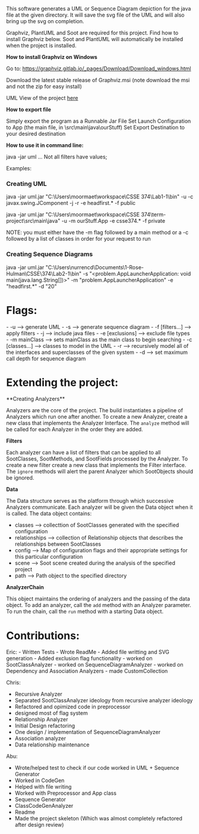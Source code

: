 This software generates a UML or Sequence Diagram depiction for the java file at the given directory.  It will save the svg file of the UML and will also bring up the svg on completion.

Graphviz, PlantUML and Soot are required for this project. Find how to install Graphviz below. Soot and PlantUML will automatically be installed when the project is installed.

**How to install Graphviz on Windows**

Go to: https://graphviz.gitlab.io/_pages/Download/Download_windows.html

Download the latest stable release of Graphviz.msi (note download the msi and not the zip for easy install)

UML View of the project <a href=https://tinyurl.com/ybak79qk>here</a>

**How to export file**

Simply export the program as a Runnable Jar File
    Set Launch Configuration to App (the main file, in \src\main\java\ourStuff)
    Set Export Destination to your desired destination
    
**How to use it in command line:**

java -jar uml <Directory Path> <flag1> <value1> <flag2>  <value2> ...
Not all filters have values;

Examples:
<h3> Creating UML </h3>

java -jar uml.jar "C:\\Users\\moormaet\\workspace\\CSSE 374\\Lab1-1\\bin" -u -c javax.swing.JComponent -j -r -e headfirst.* -f public

java -jar uml.jar "C:\Users\moormaet\workspace\CSSE 374\term-project\src\main\java" -u -m ourStuff.App -e csse374.* -f private

NOTE:  you must either have the -m flag followed by a main method or a -c followed by a list of classes in order for your request to run

<h3> Creating Sequence Diagrams </h3>

java -jar uml.jar "C:\\Users\\nurrencd\\Documents\\1-Rose-Hulman\\CSSE\\374\\Lab2-1\\bin" -s "<problem.AppLauncherApplication: void main(java.lang.String[])>" -m "problem.AppLauncherApplication" -e "headfirst.*" -d "20"



<h1>Flags:</h1>
- -u                      --> generate UML
- -s                      --> generate sequence diagram
- -f  [filters...]        --> apply filters
- -j                      --> include java files
- -e [exclusions]         --> exclude file types
- -m mainClass            --> sets mainClass as the main class to begin searching
- -c [classes...]         --> classes to model in the UML
- -r                      --> recursively model all of the interfaces and superclasses of the given system
- -d                      --> set maximum call depth for sequence diagram

<h1>Extending the project:</h1>
**Creating Analyzers**
<p>Analyzers are the core of the project. The build instantiates a pipeline of Analyzers which run one after another. To create a new Analyzer,
create a new class that implements the Analyzer Interface. The <code>analyze</code> method will be called for each Analyzer in the order they are added.</p>

**Filters**
<p>Each analyzer can have a list of filters that can be applied to all SootClasses, SootMethods, and SootFields processed by the Analyzer. To create a new filter
create a new class that implements the Filter interface. The <code>ignore</code> methods will alert the parent Analyzer which SootObjects should be ignored.</p>

**Data**
<p>The Data structure serves as the platform through which successive Analyzers communicate. Each analyzer will be given the Data object when it is called.
The data object contains:</p>
<ul><li>classes --> collecttion of SootClasses generated with the specified configuration</li>
<li>relationships --> collection of Relationship objects that describes the relationships between SootClasses</li>
<li>config --> Map of configuration flags and their appropriate settings for this particular configuration</li>
<li>scene --> Soot scene created during the analysis of the specified project</li>
<li>path --> Path object to the specified directory</li>
</ul>

**AnalyzerChain**
<p>This object maintains the ordering of analyzers and the passing of the data object. To add an analyzer, call the <code>add</code> method with an Analyzer parameter.
To run the chain, call the <code>run</code> method with a starting Data object.</p>

<h1>Contributions:</h1>
Eric:
- Written Tests
- Wrote ReadMe
- Added file writting and SVG generation
- Added exclusion flag functionality
- worked on SootClassAnalyzer
- worked on SequenceDiagramAnalyzer
- worked on Dependency and Association Analyzers
- made CustomCollection

Chris:
 - Recursive Analyzer
 - Separated SootClassAnalyzer ideology from recursive analyzer ideology
 - Refactored and opimized code in preprocessor
 - designed most of flag system
 - Relationship Analyzer
 - Initial Design refactoring
 - One design / implementation of SequenceDiagramAnalyzer
 - Association analyzer
 - Data relationship maintenance

Abu:
 - Wrote/helped test to check if our code worked in UML + Sequence Generator
 - Worked in CodeGen
 - Helped with file writing
 - Worked with Preprocessor and App class
 - Sequence Generator
 - ClassCodeGenAnalyzer
 - Readme
 - Made the project skeleton (Which was almost completely refactored after design review)

